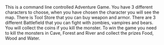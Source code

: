 This is a command line controlled Adventure Game. You have 3 different characters to choose, when you have chosen the character you will see the map.
There is Tool Store that you can buy weapon and armor.
There are 3 different Battlefield that you can fight with zombies, vampires and bears. You will collect the coins if you kill the monster.
To win the game you need to kill the monsters in Cave, Forest and River and collect the prizes Food, Wood and Water.
